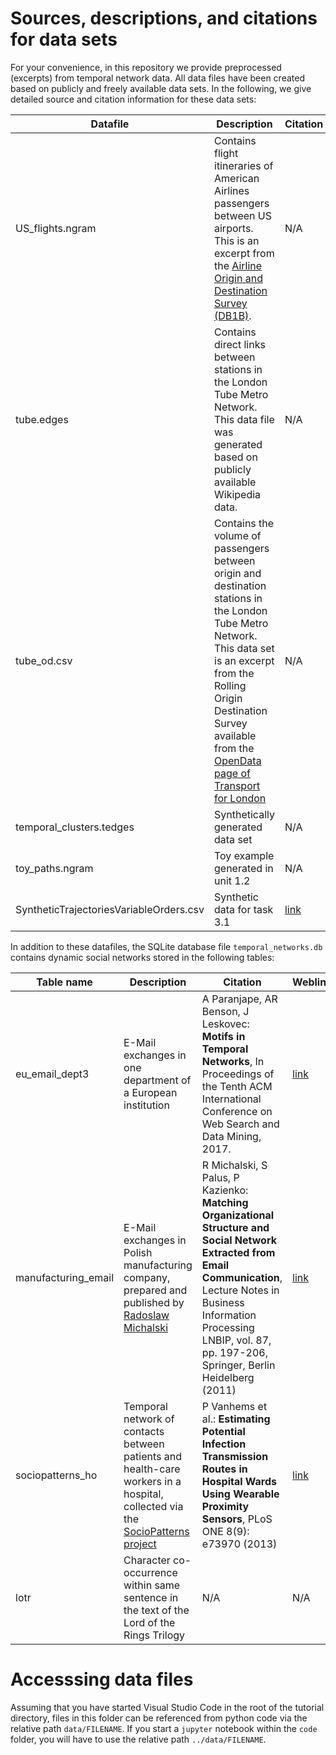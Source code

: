 # Sources, descriptions, and citations for data sets

For your convenience, in this repository we provide preprocessed (excerpts) from temporal network data. All data files have been created based on publicly and freely available data sets. In the following, we give detailed source and citation information for these data sets:

| Datafile | Description | Citation | Weblink |
|----------|-------------|----------|---------|
| US_flights.ngram | Contains flight itineraries of American Airlines passengers between US airports. This is an excerpt from the [Airline Origin and Destination Survey (DB1B)](https://www.transtats.bts.gov/Tables.asp?DB_ID=125&DB_Name=Airline%20Origin%20and%20Destination%20Survey%20%28DB1B%29&DB_Short_Name=Origin%20and%20Destination%20Survey). | N/A | [link](https://www.transtats.bts.gov/Fields.asp) |
| tube.edges | Contains direct links between stations in the London Tube Metro Network. This data file was generated based on publicly available Wikipedia data. | N/A | [link]() |
| tube_od.csv | Contains the volume of passengers between origin and destination stations in the London Tube Metro Network. This data set is an excerpt from the Rolling Origin Destination Survey available from the [OpenData page of Transport for London](https://tfl.gov.uk/info-for/open-data-users/our-open-data#on-this-page-9) | N/A | [link](https://tfl.gov.uk/cdn/static/cms/documents/rods-access-mode-2010-sample.csv) |
| temporal_clusters.tedges | Synthetically generated data set | N/A | N/A |
| toy_paths.ngram | Toy example generated in unit 1.2  | N/A | N/A
| SyntheticTrajectoriesVariableOrders.csv | Synthetic data for task 3.1  | [link](https://arxiv.org/pdf/1712.09658) | [link](http://www.higherordernetwork.com/)

In addition to these datafiles, the SQLite database file `temporal_networks.db` contains dynamic social networks stored in the following tables:


| Table name | Description | Citation | Weblink |
|------------|-------------|----------|---------|
| eu_email_dept3 | E-Mail exchanges in one department of a European institution | A Paranjape, AR Benson, J Leskovec: **Motifs in Temporal Networks**, In Proceedings of the Tenth ACM International Conference on Web Search and Data Mining, 2017. | [link](https://snap.stanford.edu/data/email-Eu-core-temporal.html)
| manufacturing_email |  E-Mail exchanges in Polish manufacturing company, prepared and published by [Radoslaw Michalski](https://www.ii.pwr.edu.pl/~michalski/) | R Michalski, S Palus, P Kazienko: **Matching Organizational Structure and Social Network Extracted from Email Communication**, Lecture Notes in Business Information Processing LNBIP, vol. 87, pp. 197-206, Springer, Berlin Heidelberg (2011)  |[link](https://www.ii.pwr.edu.pl/~michalski/index.php?content=datasets) |
| sociopatterns_ho |  Temporal network of contacts between patients and health-care workers in a hospital, collected via the [SocioPatterns project](http://www.sociopatterns.org) |  P Vanhems et al.: **Estimating Potential Infection Transmission Routes in Hospital Wards Using Wearable Proximity Sensors**, PLoS ONE 8(9): e73970 (2013) |[link](http://www.sociopatterns.org/datasets/hospital-ward-dynamic-contact-network/) |
| lotr |  Character co-occurrence within same sentence in the text of the Lord of the Rings Trilogy  | N/A | N/A |

# Accesssing data files

Assuming that you have started Visual Studio Code in the root of the tutorial directory, files in this folder can be referenced from python code via the relative path `data/FILENAME`. If you start a `jupyter` notebook within the `code` folder, you will have to use the relative path `../data/FILENAME`.

